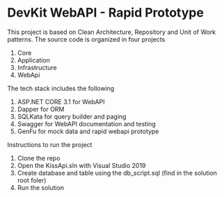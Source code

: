 # DevKit WebAPI - Rapid Prototype

This project is based on Clean Architecture, Repository and Unit of Work patterns.  The source code is organized in four projects 

1. Core
2. Application
3. Infrastructure
4. WebApi

The tech stack includes the following

1. ASP.NET CORE 3.1 for WebAPI
2. Dapper for ORM
3. SQLKata for query builder and paging
4. Swagger for WebAPI documentation and testing
6. GenFu for mock data and rapid webapi prototype

Instructions to run the project
1.  Clone the repo
2.  Open the KissApi.sln with Visual Studio 2019
3.  Create database and table using the db_script.sql (find in the solution root foler)
4.  Run the solution

